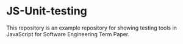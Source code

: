 # JS-Unit-testing
This repository is an example repository for showing testing tools in JavaScript for Software Engineering Term Paper.
